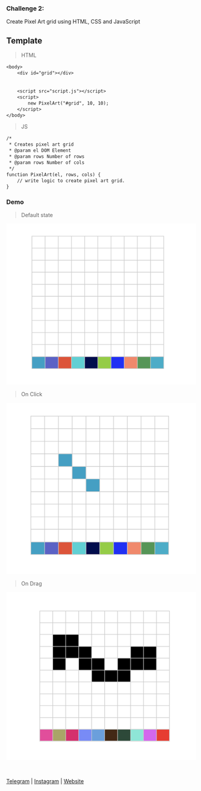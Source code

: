 ### Challenge 2:

Create Pixel Art grid using HTML, CSS and JavaScript

## Template

> HTML
```
<body>
    <div id="grid"></div>


    <script src="script.js"></script>
    <script>
        new PixelArt("#grid", 10, 10);
    </script>
</body>
```



> JS

```
/*
 * Creates pixel art grid
 * @param el DOM Element
 * @param rows Number of rows
 * @param rows Number of cols
 */
function PixelArt(el, rows, cols) {
    // write logic to create pixel art grid.
}

```

### Demo

> Default state

![](./images/1.png)

> On Click

![](./images/2.png)

> On Drag

![](./images/3.png)





<br />

[Telegram](http://t.me/teamdevkode) | [Instagram](https://www.instagram.com/devkode.io/) | [Website](https://learn.devkode.io/)
